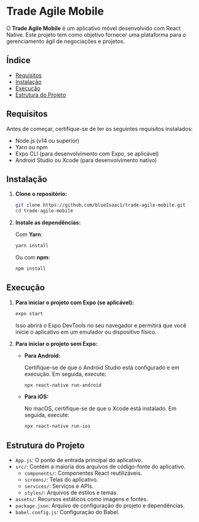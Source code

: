 # Trade Agile Mobile

O **Trade Agile Mobile** é um aplicativo móvel desenvolvido com React Native. Este projeto tem como objetivo fornecer uma plataforma para o gerenciamento ágil de negociações e projetos.

## Índice

- [Requisitos](#requisitos)
- [Instalação](#instalação)
- [Execução](#execução)
- [Estrutura do Projeto](#estrutura-do-projeto)

## Requisitos

Antes de começar, certifique-se de ter os seguintes requisitos instalados:

- Node.js (v14 ou superior)
- Yarn ou npm
- Expo CLI (para desenvolvimento com Expo, se aplicável)
- Android Studio ou Xcode (para desenvolvimento nativo)

## Instalação

1. **Clone o repositório:**

    ```bash
    git clone https://github.com/blueIsaac1/trade-agile-mobile.git
    cd trade-agile-mobile
    ```

2. **Instale as dependências:**

    Com **Yarn**:

    ```bash
    yarn install
    ```

    Ou com **npm**:

    ```bash
    npm install
    ```

## Execução

1. **Para iniciar o projeto com Expo (se aplicável):**

    ```bash
    expo start
    ```

    Isso abrirá o Expo DevTools no seu navegador e permitirá que você inicie o aplicativo em um emulador ou dispositivo físico.

2. **Para iniciar o projeto sem Expo:**

    - **Para Android:**

        Certifique-se de que o Android Studio está configurado e em execução. Em seguida, execute:

        ```bash
        npx react-native run-android
        ```

    - **Para iOS:**

        No macOS, certifique-se de que o Xcode está instalado. Em seguida, execute:

        ```bash
        npx react-native run-ios
        ```

## Estrutura do Projeto

- `App.js`: O ponto de entrada principal do aplicativo.
- `src/`: Contém a maioria dos arquivos de código-fonte do aplicativo.
  - `components/`: Componentes React reutilizáveis.
  - `screens/`: Telas do aplicativo.
  - `services/`: Serviços e APIs.
  - `styles/`: Arquivos de estilos e temas.
- `assets/`: Recursos estáticos como imagens e fontes.
- `package.json`: Arquivo de configuração do projeto e dependências.
- `babel.config.js`: Configuração do Babel.
